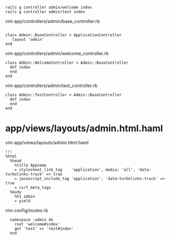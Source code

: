 



```
rails g controller admin/welcome index
rails g controller admin/test index
```

vim app/controllers/admin/base_controller.rb

```

class Admin::BaseController < ApplicationController
   layout 'admin'
end
```
vim app/controllers/admin/welcome_controller.rb
```
class Admin::WelcomeController < Admin::BaseController
  def index
  end
end
```
vim app/controllers/admin/test_controller.rb

```
class Admin::TestController < Admin::BaseController
  def index
  end
end

```

# app/views/layouts/admin.html.haml

vim app/views/layouts/admin.html.haml

```
!!!
%html
  %head
    %title Appname
    = stylesheet_link_tag    'application', media: 'all', 'data-turbolinks-track' => true
    = javascript_include_tag 'application', 'data-turbolinks-track' => true
    = csrf_meta_tags
  %body
    %h1 admin
    = yield
```


vim config/routes.rb

```
  namespace :admin do
    root 'welcome#index'
    get 'test' => 'test#index'
  end
```
